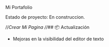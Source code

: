 Mi Portafolio

Estado de proyecto: En construccion.

//*Crear Mi Pagina
//*## 📦 Actualización
- Mejoras en la visibilidad del editor de texto
